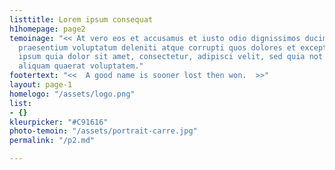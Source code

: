 ```yaml
---
listtitle: Lorem ipsum consequat
h1homepage: page2
temoinage: "<< At vero eos et accusamus et iusto odio dignissimos ducimus qui blanditiis
  praesentium voluptatum deleniti atque corrupti quos dolores et excepturi qui dolorem
  ipsum quia dolor sit amet, consectetur, adipisci velit, sed quia not dolore magnam
  aliquam quaerat voluptatem."
footertext: "<<  A good name is sooner lost then won.  >>"
layout: page-1
homelogo: "/assets/logo.png"
list:
- {}
kleurpicker: "#C91616"
photo-temoin: "/assets/portrait-carre.jpg"
permalink: "/p2.md"

---
```

